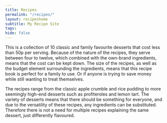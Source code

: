 ```yaml
---
title: Recipes
permalink: "/recipes/"
layout: recipeshome
subtitle: My Recipe Site
tags: 
hide: false
---
```


This is a collection of 10 classic and family favourite desserts that cost less than 50p per serving. Because of the nature of the recipes, they serve between four to twelve, which combined with the own-brand ingredients, means that the cost can be kept down. The size of the recipes, as well as the budget element surrounding the ingredients, means that this recipe book is perfect for a family to use. Or if anyone is trying to save money while still wanting to treat themselves.

The recipes range from the classic apple crumble and rice pudding to more seemingly high-end desserts such as profiteroles and lemon tart. The variety of desserts means that there should be something for everyone, and due to the versatility of these recipes, any ingredients can be substituted. Therefore there is not a need for multiple recipes explaining the same dessert, just differently flavoured.
